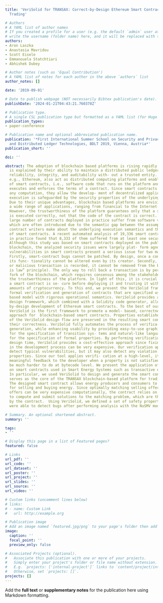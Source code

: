 ```yaml
---
title: 'VeriSolid for TRANSAX: Correct-by-Design Ethereum Smart Contracts for Energy
  Trading'

# Authors
# A YAML list of author names
# If you created a profile for a user (e.g. the default `admin` user at `content/authors/admin/`), 
# write the username (folder name) here, and it will be replaced with their full name and linked to their profile.
authors:
- Aron Laszka
- Anastasia Mavridou
- Scott Eisele
- Emmanouela Statchtiari
- Abhishek Dubey

# Author notes (such as 'Equal Contribution')
# A YAML list of notes for each author in the above `authors` list
author_notes: []

date: '2019-09-01'

# Date to publish webpage (NOT necessarily Bibtex publication's date).
publishDate: '2024-01-21T04:43:21.760378Z'

# Publication type.
# A single CSL publication type but formatted as a YAML list (for Hugo requirements).
publication_types:
- paper-conference

# Publication name and optional abbreviated publication name.
publication: '*First International Summer School on Security and Privacy for Blockchains
  and Distributed Ledger Technologies, BDLT 2019, Vienna, Austria*'
publication_short: ''

doi: ''

abstract: The adoption of blockchain based platforms is rising rapidly. Their popularity
  is explained by their ability to maintain a distributed public ledger, providing
  reliability, integrity, and auditability with- out a trusted entity. Recent platforms,
  e.g., Ethereum, also act as distributed computing platforms and enable the creation
  of smart contracts, i.e., software code that runs on the platform and automatically
  executes and enforces the terms of a contract. Since smart contracts can perform
  any computation, they allow the develop- ment of decentralized applications, whose
  execution is safeguarded by the security properties of the underlying platform.
  Due to their unique advantages, blockchain based platforms are envisioned to have
  a wide range of applications, ranging from financial to the Internet-of-Things.
  However, the trustworthiness of the platform guarantees only that a smart contract
  is executed correctly, not that the code of the contract is correct. In fact, a
  large number of contracts deployed in practice suffer from software vulnerabilities,
  which are often introduced due to the semantic gap between the assumptions that
  contract writers make about the underlying execution semantics and the actual semantics
  of smart contracts. A recent automated analysis of 19,336 smart contracts deployed
  in practice found that 8,333 of them suffered from at least one security issue.
  Although this study was based on smart contracts deployed on the public Ethereum
  blockchain, the analyzed security issues were largely plat- form agnostic.  Security
  vulnerabilities in smart contracts present a serious issue for two main reasons.
  Firstly, smart-contract bugs cannot be patched. By design, once a contract is deployed,
  its func- tionality cannot be altered even by its creator. Secondly, once a faulty
  or malicious transaction is recorded, it cannot be removed from the blockchain (“code
  is law” principle). The only way to roll back a transaction is by performing a hard
  fork of the blockchain, which requires consensus among the stakeholders and undermines
  the trustworthiness of the platform. In light of this, it is crucial to ensure that
  a smart contract is se- cure before deploying it and trusting it with significant
  amounts of cryptocurrency. To this end, we present the VeriSolid framework for the
  formal verification and generation of contracts that are specified using a transition-system
  based model with rigorous operational semantics. VeriSolid provides an end-to-end
  design framework, which combined with a Solidity code generator, allows the correct-
  by-design development of Ethereum smart contracts. To the best of our knowledge,
  VeriSolid is the first framework to promote a model- based, correctness-by-design
  approach for  blockchain-based smart contracts. Properties established at any step
  of the VeriSolid design flow are preserved in the resulting smart contracts, guaranteeing
  their correctness. VeriSolid fully automates the process of verifica- tion and code
  generation, while enhancing usability by providing easy-to-use graphical editors
  for the specification of transition sys- tems and natural-like language templates
  for the specification of formal properties. By performing verification early at
  design time, VeriSolid provides a cost-effective approach since fixing bugs later
  in the development process can be very expensive. Our verification approach can
  detect typical vulnerabilities, but it may also detect any violation of required
  properties. Since our tool applies verifi- cation at a high-level, it can provide
  meaningful feedback to the developer when a property is not satisfied, which would
  be much harder to do at bytecode level. We present the application of VeriSolid
  on smart contracts used in Smart Energy Systems such as transactive energy platforms.
  In particular, we used VeriSolid to design and generate the smart contract that
  serves as the core of the TRANSAX blockchain-based platform for trading energy futures.
  The designed smart contract allows energy producers and consumers to post offers
  for selling and buying energy. Since optimally matching selling offers with buying
  offers can be very expensive computationally, the contract relies on external solvers
  to compute and submit solutions to the matching problem, which are then checked
  by the contract.  Using VeriSolid, we defined a set of safety properties and we
  were able to detect bugs after performing analysis with the NuSMV model checker.

# Summary. An optional shortened abstract.
summary: ''

tags:
- ''

# Display this page in a list of Featured pages?
featured: false

# Links
url_pdf: ''
url_code: ''
url_dataset: ''
url_poster: ''
url_project: ''
url_slides: ''
url_source: ''
url_video: ''

# Custom links (uncomment lines below)
# links:
# - name: Custom Link
#   url: http://example.org

# Publication image
# Add an image named `featured.jpg/png` to your page's folder then add a caption below.
image:
  caption: ''
  focal_point: ''
  preview_only: false

# Associated Projects (optional).
#   Associate this publication with one or more of your projects.
#   Simply enter your project's folder or file name without extension.
#   E.g. `projects: ['internal-project']` links to `content/project/internal-project/index.md`.
#   Otherwise, set `projects: []`.
projects: []
---
```


Add the **full text** or **supplementary notes** for the publication here using Markdown formatting.
